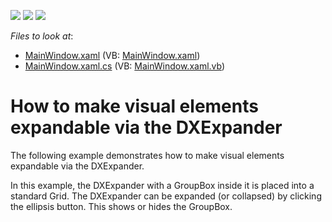<!-- default badges list -->
![](https://img.shields.io/endpoint?url=https://codecentral.devexpress.com/api/v1/VersionRange/128642153/10.2.3%2B)
[![](https://img.shields.io/badge/Open_in_DevExpress_Support_Center-FF7200?style=flat-square&logo=DevExpress&logoColor=white)](https://supportcenter.devexpress.com/ticket/details/E2352)
[![](https://img.shields.io/badge/📖_How_to_use_DevExpress_Examples-e9f6fc?style=flat-square)](https://docs.devexpress.com/GeneralInformation/403183)
<!-- default badges end -->
<!-- default file list -->
*Files to look at*:

* [MainWindow.xaml](./CS/DXExpander_CreatingAndUsing/MainWindow.xaml) (VB: [MainWindow.xaml](./VB/DXExpander_CreatingAndUsing/MainWindow.xaml))
* [MainWindow.xaml.cs](./CS/DXExpander_CreatingAndUsing/MainWindow.xaml.cs) (VB: [MainWindow.xaml.vb](./VB/DXExpander_CreatingAndUsing/MainWindow.xaml.vb))
<!-- default file list end -->
# How to make visual elements expandable via the DXExpander


<p>The following example demonstrates how to make visual elements expandable via the DXExpander.</p><p>In this example, the DXExpander with a GroupBox inside it is placed into a standard Grid. The DXExpander can be expanded (or collapsed) by clicking the ellipsis button. This shows or hides the GroupBox.</p>

<br/>


